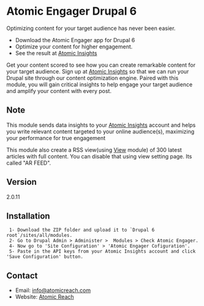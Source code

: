 Atomic Engager Drupal 6
=========

Optimizing content for your target audience has never been easier. 

  - Download the Atomic Engager app for Drupal 6
  - Optimize your content for higher engagement.
  - See the result at [Atomic Insights]

Get your content scored to see how you can create remarkable content for your target audience. Sign up at [Atomic Insights] so that we can run your Drupal site through our content optimization engine. Paired with this module, you will gain critical insights to help engage your target audience and amplify your content with every post.

Note
-----

This module sends data insights to your [Atomic Insights] account and helps you write relevant content targeted to your online audience(s), maximizing your performance for true engagement

This module also create a RSS view(using [View] module) of 300 latest articles with full content. You can disable that using view setting page. Its called "AR FEED".

Version
----
2.0.11

Installation
--------------

```
 1- Download the ZIP folder and upload it to `Drupal 6 root`/sites/all/modules.
 2- Go to Drupal Admin > Administer >  Modules > Check Atomic Engager.
 4- Now go to 'Site Configuration' > 'Atomic Engager Cofiguration'.
 5- Paste in the API keys from your Atomic Insights account and click 'Save Configuration' button.
```

Contact
-------
 - Email: info@atomicreach.com
 - Website: [Atomic Reach]

[Atomic Insights]:http://score.atomicreach.com/
[Atomic Reach]:http://www.atomicreach.com/
[View]:https://www.drupal.org/project/views
